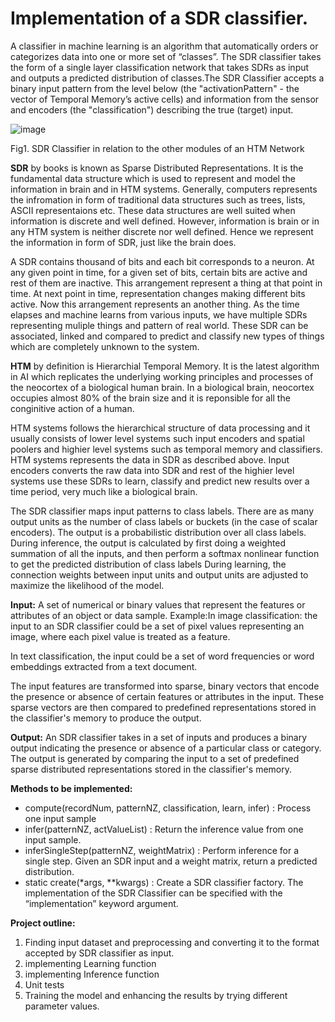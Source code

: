# **Implementation of a SDR classifier.**

A classifier in machine learning is an algorithm that automatically orders or categorizes data into one or more set of “classes”. The SDR classifier takes the form of a single layer classification network that takes SDRs as input and outputs a predicted distribution of classes.The SDR Classifier accepts a binary input pattern from the level below (the "activationPattern" - the vector of Temporal Memory’s active cells) and information from the sensor and encoders (the "classification") describing the true (target) input.

![image](https://user-images.githubusercontent.com/116737927/213930553-b17a2fa3-12fd-451c-8975-28eb94ce7ce8.png)

Fig1. SDR Classifier in relation to the other modules of an HTM Network

**SDR** by books is known as Sparse Distributed Representations. It is the fundamental data structure which is used to represent and model the information in brain and in HTM systems. Generally, computers represents the infromation in form of traditional data structures such as trees, lists, ASCII representaions etc. These data structures are well suited when information is discrete and well defined. However, information is brain or in any HTM system is neither discrete nor well defined. Hence we represent the information in form of SDR, just like the brain does.

A SDR contains thousand of bits and each bit corresponds to a neuron. At any given point in time, for a given set of bits, certain bits are active and rest of them are inactive. This arrangement represent a thing at that point in time. At next point in time, representation changes making different bits active. Now this arrangement represents an another thing. As the time elapses and machine learns from various inputs, we have multiple SDRs representing muliple things and pattern of real world. These SDR can be associated, linked and compared to predict and classify new types of things which are completely unknown to the system.

**HTM** by definition is Hierarchial Temporal Memory. It is the latest algorithm in AI which replicates the underlying working principles and processes of the neocortex of a biological human brain. In a biological brain, neocortex occupies almost 80% of the brain size and it is reponsible for all the conginitive action of a human.

HTM systems follows the hierarchical structure of data processing and it usually consists of lower level systems such input encoders and spatial poolers and highier level systems such as temporal memory and classifiers. HTM systems represents the data in SDR as described above. Input encoders converts the raw data into SDR and rest of the highier level systems use these SDRs to learn, classify and predict new results over a time period, very much like a biological brain.

The SDR classifier maps input patterns to class labels. There are as many output units as the number of class labels or buckets (in the case of scalar encoders). The output is a probabilistic distribution over all class labels. During inference, the output is calculated by first doing a weighted summation of all the inputs, and then perform a softmax nonlinear function to get the predicted distribution of class labels During learning, the connection weights between input units and output units are adjusted to maximize the likelihood of the model.


**Input:**
A set of numerical or binary values that represent the features or attributes of an object or data sample. Example:In image classification: the input to an SDR classifier could be a set of pixel values representing an image, where each pixel value is treated as a feature.

In text classification, the input could be a set of word frequencies or word embeddings extracted from a text document.

The input features are transformed into sparse, binary vectors that encode the presence or absence of certain features or attributes in the input. These sparse vectors are then compared to predefined representations stored in the classifier's memory to produce the output.

**Output:**
An SDR classifier takes in a set of inputs and produces a binary output indicating the presence or absence of a particular class or category. The output is generated by comparing the input to a set of predefined sparse distributed representations stored in the classifier's memory.

**Methods to be implemented:**

- compute(recordNum, patternNZ, classification, learn, infer)
  : Process one input sample
- infer(patternNZ, actValueList)
  : Return the inference value from one input sample.
- inferSingleStep(patternNZ, weightMatrix)
  : Perform inference for a single step. Given an SDR input and a weight matrix, return a predicted distribution.
- static create(\*args, \*\*kwargs)
  : Create a SDR classifier factory. The implementation of the SDR Classifier can be specified with the “implementation” keyword argument.

**Project outline:**

1. Finding input dataset and preprocessing and converting it to the format accepted by SDR classifier as input.
2. implementing Learning function
3. implementing Inference function
4. Unit tests
5. Training the model and enhancing the results by trying different parameter values.

